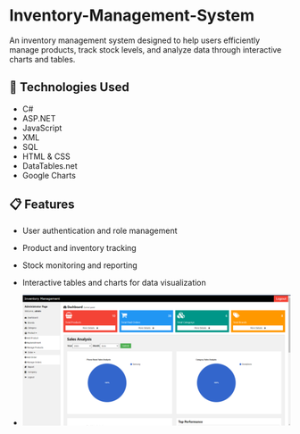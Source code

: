 # Inventory-Management-System

An inventory management system designed to help users efficiently manage products, track stock levels, and analyze data through interactive charts and tables.

## 🔧 Technologies Used
- C#
- ASP.NET
- JavaScript
- XML
- SQL
- HTML & CSS
- DataTables.net
- Google Charts

## 📋 Features
- User authentication and role management
- Product and inventory tracking
- Stock monitoring and reporting
- Interactive tables and charts for data visualization

-  ![Navigation Bar & Dashboard](Images/Dashboard.png)
